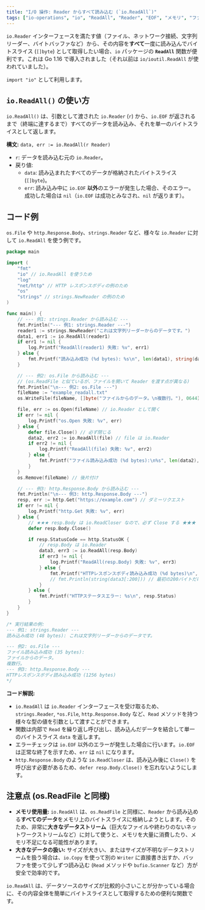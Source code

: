 ```yaml
---
title: "I/O 操作: Reader からすべて読み込む (`io.ReadAll`)"
tags: ["io-operations", "io", "ReadAll", "Reader", "EOF", "メモリ", "ファイル読み込み", "HTTP"]
---
```


`io.Reader` インターフェースを満たす値（ファイル、ネットワーク接続、文字列リーダー、バイトバッファなど）から、その内容を**すべて**一度に読み込んでバイトスライス (`[]byte`) として取得したい場合、`io` パッケージの **`ReadAll`** 関数が便利です。これは Go 1.16 で導入されました（それ以前は `io/ioutil.ReadAll` が使われていました）。

`import "io"` として利用します。

## `io.ReadAll()` の使い方

`io.ReadAll()` は、引数として渡された `io.Reader` (`r`) から、`io.EOF` が返されるまで（終端に達するまで）すべてのデータを読み込み、それを単一のバイトスライスとして返します。

**構文:** `data, err := io.ReadAll(r Reader)`

*   `r`: データを読み込む元の `io.Reader`。
*   戻り値:
    *   `data`: 読み込まれたすべてのデータが格納されたバイトスライス (`[]byte`)。
    *   `err`: 読み込み中に `io.EOF` **以外**のエラーが発生した場合、そのエラー。成功した場合は `nil`（`io.EOF` は成功とみなされ、`nil` が返ります）。

## コード例

`os.File` や `http.Response.Body`、`strings.Reader` など、様々な `io.Reader` に対して `io.ReadAll` を使う例です。

```go title="io.ReadAll の使用例"
package main

import (
	"fmt"
	"io" // io.ReadAll を使うため
	"log"
	"net/http" // HTTP レスポンスボディの例のため
	"os"
	"strings" // strings.NewReader の例のため
)

func main() {
	// --- 例1: strings.Reader から読み込む ---
	fmt.Println("--- 例1: strings.Reader ---")
	reader1 := strings.NewReader("これは文字列リーダーからのデータです。")
	data1, err1 := io.ReadAll(reader1)
	if err1 != nil {
		log.Printf("ReadAll(reader1) 失敗: %v", err1)
	} else {
		fmt.Printf("読み込み成功 (%d bytes): %s\n", len(data1), string(data1))
	}

	// --- 例2: os.File から読み込む ---
	// (os.ReadFile と似ているが、ファイルを開いて Reader を渡す点が異なる)
	fmt.Println("\n--- 例2: os.File ---")
	fileName := "example_readall.txt"
	os.WriteFile(fileName, []byte("ファイルからのデータ。\n複数行。"), 0644)

	file, err := os.Open(fileName) // io.Reader として開く
	if err != nil {
		log.Printf("os.Open 失敗: %v", err)
	} else {
		defer file.Close() // 必ず閉じる
		data2, err2 := io.ReadAll(file) // file は io.Reader
		if err2 != nil {
			log.Printf("ReadAll(file) 失敗: %v", err2)
		} else {
			fmt.Printf("ファイル読み込み成功 (%d bytes):\n%s", len(data2), string(data2))
		}
	}
	os.Remove(fileName) // 後片付け

	// --- 例3: http.Response.Body から読み込む ---
	fmt.Println("\n--- 例3: http.Response.Body ---")
	resp, err := http.Get("https://example.com") // ダミーリクエスト
	if err != nil {
		log.Printf("http.Get 失敗: %v", err)
	} else {
		// ★★★ resp.Body は io.ReadCloser なので、必ず Close する ★★★
		defer resp.Body.Close()

		if resp.StatusCode == http.StatusOK {
			// resp.Body は io.Reader
			data3, err3 := io.ReadAll(resp.Body)
			if err3 != nil {
				log.Printf("ReadAll(resp.Body) 失敗: %v", err3)
			} else {
				fmt.Printf("HTTPレスポンスボディ読み込み成功 (%d bytes)\n", len(data3))
				// fmt.Println(string(data3[:200])) // 最初の200バイトだけ表示など
			}
		} else {
			fmt.Printf("HTTPステータスエラー: %s\n", resp.Status)
		}
	}
}

/* 実行結果の例:
--- 例1: strings.Reader ---
読み込み成功 (48 bytes): これは文字列リーダーからのデータです。

--- 例2: os.File ---
ファイル読み込み成功 (35 bytes):
ファイルからのデータ。
複数行。
--- 例3: http.Response.Body ---
HTTPレスポンスボディ読み込み成功 (1256 bytes)
*/
```

**コード解説:**

*   `io.ReadAll` は `io.Reader` インターフェースを受け取るため、`strings.Reader`, `*os.File`, `http.Response.Body` など、`Read` メソッドを持つ様々な型の値を引数として渡すことができます。
*   関数は内部で `Read` を繰り返し呼び出し、読み込んだデータを結合して単一のバイトスライス `data` を返します。
*   エラーチェックは `io.EOF` 以外のエラーが発生した場合に行います。`io.EOF` は正常な終了を示すため、`err` は `nil` になります。
*   `http.Response.Body` のような `io.ReadCloser` は、読み込み後に `Close()` を呼び出す必要があるため、`defer resp.Body.Close()` を忘れないようにします。

## 注意点 (os.ReadFile と同様)

*   **メモリ使用量:** `io.ReadAll` は、`os.ReadFile` と同様に、`Reader` から読み込める**すべてのデータ**をメモリ上のバイトスライスに格納しようとします。そのため、非常に**大きなデータストリーム**（巨大なファイルや終わりのないネットワークストリームなど）に対して使うと、メモリを大量に消費したり、メモリ不足になる可能性があります。
*   **大きなデータの扱い:** サイズが大きい、またはサイズが不明なデータストリームを扱う場合は、`io.Copy` を使って別の `Writer` に直接書き出すか、バッファを使って少しずつ読み込む (`Read` メソッドや `bufio.Scanner` など）方が安全で効率的です。

`io.ReadAll` は、データソースのサイズが比較的小さいことが分かっている場合に、その内容全体を簡単にバイトスライスとして取得するための便利な関数です。